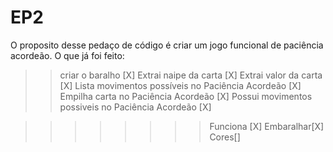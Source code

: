 # EP2
O proposito desse pedaço de código é criar um jogo funcional de paciência acordeão.
O que já foi feito:
>>criar o baralho [X]
>>Extrai naipe da carta [X]
>>Extrai valor da carta [X]
>>Lista movimentos possíveis no Paciência Acordeão [X]
>>Empilha carta no Paciência Acordeão [X]
>>Possui movimentos possiveis no Paciência Acordeão [X]


>>>>>>>>Funciona [X]
>>>>>Embaralhar[X]
>>>>>Cores[]
